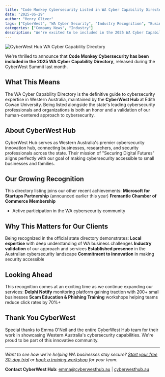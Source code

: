 ```yaml
---
title: "Code Monkey Cybersecurity Listed in WA Cyber Capability Directory"
date: "2025-06-29"
author: "Henry Oliver"
tags: ["CyberWest", "WA Cyber Security", "Industry Recognition", "Business News"]
categories: ["Company News", "Industry"]
description: "We're excited to be included in the 2025 WA Cyber Capability Directory, showcasing Western Australia's cybersecurity expertise and innovation."
---
```


![CyberWest Hub WA Cyber Capability Directory](/images/cyberwest-directory-feature.jpg)

We're thrilled to announce that **Code Monkey Cybersecurity has been included in the 2025 WA Cyber Capability Directory**, released during the CyberWest Summit last month.

## What This Means

The WA Cyber Capability Directory is the definitive guide to cybersecurity expertise in Western Australia, maintained by the **CyberWest Hub** at Edith Cowan University. Being listed alongside the state's leading cybersecurity professionals and organizations is both an honor and a validation of our human-centered approach to cybersecurity.

## About CyberWest Hub

CyberWest Hub serves as Western Australia's premier cybersecurity innovation hub, connecting businesses, researchers, and security professionals across the state. Their mission of "Securing Digital Futures" aligns perfectly with our goal of making  cybersecurity accessible to small businesses and families.

## Our Growing Recognition

This directory listing joins our other recent achievements:
**Microsoft for Startups Partnership** (announced earlier this year)
**Fremantle Chamber of Commerce Membership**
- Active participation in the WA cybersecurity community

## Why This Matters for Our Clients

Being recognized in the official state directory demonstrates:
**Local expertise** with deep understanding of WA business challenges
**Industry validation** of our approach and services
**Established presence** in the Australian cybersecurity landscape
**Commitment to innovation** in making security accessible

## Looking Ahead

This recognition comes at an exciting time as we continue expanding our services:
**Delphi Notify** monitoring platform gaining traction with 200+ small businesses
**Scam Education & Phishing Training** workshops helping teams reduce click rates by 70%+

## Thank You CyberWest

Special thanks to Emma O'Neil and the entire CyberWest Hub team for their work in showcasing Western Australia's cybersecurity capabilities. We're proud to be part of this innovative community.

---

*Want to see how we're helping WA businesses stay secure? [Start your free 30-day trial](/offerings/delphi/sign-up/) or [book a training workshop](/offerings/phishing-simulation/training/) for your team.*

**Contact CyberWest Hub**: emma@cyberwesthub.au | [cyberwesthub.au](https://cyberwesthub.au)